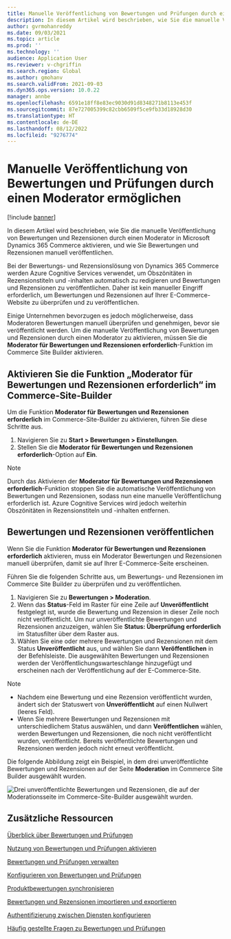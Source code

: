 ```yaml
---
title: Manuelle Veröffentlichung von Bewertungen und Prüfungen durch einen Moderator ermöglichen
description: In diesem Artikel wird beschrieben, wie Sie die manuelle Veröffentlichung von Bewertungen und Rezensionen durch einen Moderator in Microsoft Dynamics 365 Commerce aktivieren, und wie Sie Bewertungen und Rezensionen manuell veröffentlichen.
author: gvrmohanreddy
ms.date: 09/03/2021
ms.topic: article
ms.prod: ''
ms.technology: ''
audience: Application User
ms.reviewer: v-chgriffin
ms.search.region: Global
ms.author: gmohanv
ms.search.validFrom: 2021-09-03
ms.dyn365.ops.version: 10.0.22
manager: annbe
ms.openlocfilehash: 6591e18ff8e83ec9030d91d8348271b8113e453f
ms.sourcegitcommit: 87e727005399c82cbb6509f5ce9fb33d18928d30
ms.translationtype: HT
ms.contentlocale: de-DE
ms.lasthandoff: 08/12/2022
ms.locfileid: "9276774"
---
```

# <a name="enable-manual-publishing-of-ratings-and-reviews-by-a-moderator"></a>Manuelle Veröffentlichung von Bewertungen und Prüfungen durch einen Moderator ermöglichen

[!include [banner](includes/banner.md)]

In diesem Artikel wird beschrieben, wie Sie die manuelle Veröffentlichung von Bewertungen und Rezensionen durch einen Moderator in Microsoft Dynamics 365 Commerce aktivieren, und wie Sie Bewertungen und Rezensionen manuell veröffentlichen.

Bei der Bewertungs- und Rezensionslösung von Dynamics 365 Commerce werden Azure Cognitive Services verwendet, um Obszönitäten in Rezensionstiteln und -inhalten automatisch zu redigieren und Bewertungen und Rezensionen zu veröffentlichen. Daher ist kein manueller Eingriff erforderlich, um Bewertungen und Rezensionen auf Ihrer E-Commerce-Website zu überprüfen und zu veröffentlichen.

Einige Unternehmen bevorzugen es jedoch möglicherweise, dass Moderatoren Bewertungen manuell überprüfen und genehmigen, bevor sie veröffentlicht werden. Um die manuelle Veröffentlichung von Bewertungen und Rezensionen durch einen Moderator zu aktivieren, müssen Sie die **Moderator für Bewertungen und Rezensionen erforderlich**-Funktion im Commerce Site Builder aktivieren.

## <a name="enable-the-require-moderator-for-ratings-and-reviews-feature-in-commerce-site-builder"></a>Aktivieren Sie die Funktion „Moderator für Bewertungen und Rezensionen erforderlich“ im Commerce-Site-Builder

Um die Funktion **Moderator für Bewertungen und Rezensionen erforderlich** im Commerce-Site-Builder zu aktivieren, führen Sie diese Schritte aus.

1. Navigieren Sie zu **Start \> Bewertungen \> Einstellungen**.
1. Stellen Sie die **Moderator für Bewertungen und Rezensionen erforderlich**-Option auf **Ein**.

> [!NOTE]
> Durch das Aktivieren der **Moderator für Bewertungen und Rezensionen erforderlich**-Funktion stoppen Sie die automatische Veröffentlichung von Bewertungen und Rezensionen, sodass nun eine manuelle Veröffentlichung erforderlich ist. Azure Cognitive Services wird jedoch weiterhin Obszönitäten in Rezensionstiteln und -inhalten entfernen.

<!--![Require moderator for ratings and reviews setting in Commerce site builder.](media/Ratings-reviews-settings-human-moderation.png)-->

## <a name="publish-ratings-and-reviews"></a>Bewertungen und Rezensionen veröffentlichen

Wenn Sie die Funktion **Moderator für Bewertungen und Rezensionen erforderlich** aktivieren, muss ein Moderator Bewertungen und Rezensionen manuell überprüfen, damit sie auf Ihrer E-Commerce-Seite erscheinen.

Führen Sie die folgenden Schritte aus, um Bewertungs- und Rezensionen im Commerce Site Builder zu überprüfen und zu veröffentlichen.

1. Navigieren Sie zu **Bewertungen \> Moderation**.
1. Wenn das **Status**-Feld im Raster für eine Zeile auf **Unveröffentlicht** festgelegt ist, wurde die Bewertung und Rezension in dieser Zeile noch nicht veröffentlicht. Um nur unveröffentlichte Bewertungen und Rezensionen anzuzeigen, wählen Sie **Status: Überprüfung erforderlich** im Statusfilter über dem Raster aus.
1. Wählen Sie eine oder mehrere Bewertungen und Rezensionen mit dem Status **Unveröffentlicht** aus, und wählen Sie dann **Veröffentlichen** in der Befehlsleiste. Die ausgewählten Bewertungen und Rezensionen werden der Veröffentlichungswarteschlange hinzugefügt und erscheinen nach der Veröffentlichung auf der E-Commerce-Site.

> [!NOTE]
> - Nachdem eine Bewertung und eine Rezension veröffentlicht wurden, ändert sich der Statuswert von **Unveröffentlicht** auf einen Nullwert (leeres Feld).
> - Wenn Sie mehrere Bewertungen und Rezensionen mit unterschiedlichem Status auswählen, und dann **Veröffentlichen** wählen, werden Bewertungen und Rezensionen, die noch nicht veröffentlicht wurden, veröffentlicht. Bereits veröffentlichte Bewertungen und Rezensionen werden jedoch nicht erneut veröffentlicht.

Die folgende Abbildung zeigt ein Beispiel, in dem drei unveröffentlichte Bewertungen und Rezensionen auf der Seite **Moderation** im Commerce Site Builder ausgewählt wurden.

![Drei unveröffentlichte Bewertungen und Rezensionen, die auf der Moderationsseite im Commerce-Site-Builder ausgewählt wurden.](media/Ratings-reviews-publishing-reviews.png)

<!--![Dynamics 365 Commerce - Ratings and Review configuration 2](media/Ratings-reviews-published-reviews.png)-->
<!--![Status filter](media/Ratings-reviews-published-reviews-status-filter.png)-->

## <a name="additional-resources"></a>Zusätzliche Ressourcen

[Überblick über Bewertungen und Prüfungen](ratings-reviews-overview.md)

[Nutzung von Bewertungen und Prüfungen aktivieren](opt-in-ratings-reviews.md)

[Bewertungen und Prüfungen verwalten](manage-reviews.md)

[Konfigurieren von Bewertungen und Prüfungen](configure-ratings-reviews.md)

[Produktbewertungen synchronisieren](sync-product-ratings.md)

[Bewertungen und Rezensionen importieren und exportieren](import-export-reviews.md)

[Authentifizierung zwischen Diensten konfigurieren](service-to-service-auth.md)

[Häufig gestellte Fragen zu Bewertungen und Prüfungen](ratings-reviews-faq.md)
